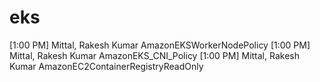 # eks

[1:00 PM] Mittal, Rakesh Kumar
    AmazonEKSWorkerNodePolicy
​[1:00 PM] Mittal, Rakesh Kumar
    AmazonEKS_CNI_Policy
​[1:00 PM] Mittal, Rakesh Kumar
    AmazonEC2ContainerRegistryReadOnly
